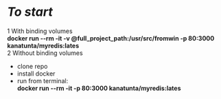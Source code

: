 # _To start_  

1 With binding volumes  
**docker run --rm -it -v @full_project_path:/usr/src/fromwin -p 80:3000 kanatunta/myredis:lates**  
2 Without binding volumes

* clone repo
* install docker  
* run from terminal:  
  **docker run --rm -it -p 80:3000 kanatunta/myredis:lates**  
